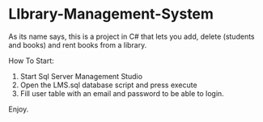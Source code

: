 # LIbrary-Management-System
As its name says, this is a project in C# that lets you add, delete (students and books) and rent books from a library.

How To Start:
1. Start Sql Server Management Studio
2. Open the LMS.sql database script and press execute
3. Fill user table with an email and password to be able to login.

Enjoy.
